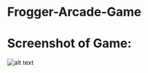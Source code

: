 # Frogger-Arcade-Game
# Screenshot of Game:
![alt text](https://raw.githubusercontent.com/hirish99/Frogger-Arcade-Game/master/arcade.png)
